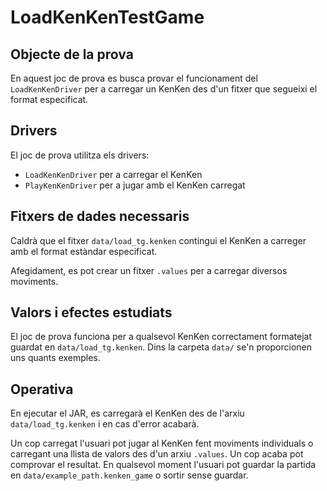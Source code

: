 # LoadKenKenTestGame

## Objecte de la prova

En aquest joc de prova es busca provar el funcionament del `LoadKenKenDriver` per a carregar un KenKen des d'un fitxer que segueixi el format especificat.

## Drivers

El joc de prova utilitza els drivers:
- `LoadKenKenDriver` per a carregar el KenKen
- `PlayKenKenDriver` per a jugar amb el KenKen carregat

## Fitxers de dades necessaris

Caldrà que el fitxer `data/load_tg.kenken` contingui el KenKen a carreger amb el format estàndar especificat.

Afegidament, es pot crear un fitxer `.values` per a carregar diversos moviments.

## Valors i efectes estudiats

El joc de prova funciona per a qualsevol KenKen correctament formatejat guardat en `data/load_tg.kenken`. Dins la carpeta `data/` se'n proporcionen uns quants exemples.

## Operativa

En ejecutar el JAR, es carregarà el KenKen des de l'arxiu `data/load_tg.kenken` i en cas d'error acabarà.

Un cop carregat l'usuari pot jugar al KenKen fent moviments individuals o carregant una llista de valors des d'un arxiu `.values`. Un cop acaba pot comprovar el resultat. En qualsevol moment l'usuari pot guardar la partida en `data/example_path.kenken_game` o sortir sense guardar.
